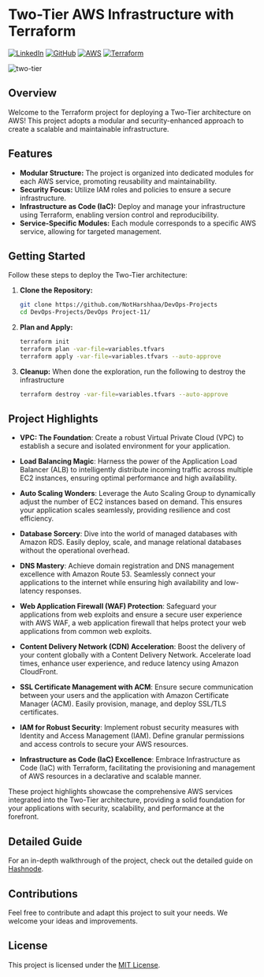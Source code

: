 # Two-Tier AWS Infrastructure with Terraform

[![LinkedIn](https://img.shields.io/badge/Connect%20with%20me%20on-LinkedIn-blue.svg)](https://www.linkedin.com/in/harshhaa-vardhan-reddy/)
[![GitHub](https://img.shields.io/github/stars/NotHarshhaa.svg?style=social)](https://github.com/NotHarshhaa)
[![AWS](https://img.shields.io/badge/AWS-%F0%9F%9B%A1-orange)](https://aws.amazon.com)
[![Terraform](https://img.shields.io/badge/Terraform-%E2%9C%A8-lightgrey)](https://www.terraform.io)

![two-tier](https://imgur.com/X4dGBg6.gif)

## Overview

Welcome to the Terraform project for deploying a Two-Tier architecture on AWS! This project adopts a modular and security-enhanced approach to create a scalable and maintainable infrastructure.

## Features

- **Modular Structure:** The project is organized into dedicated modules for each AWS service, promoting reusability and maintainability.
- **Security Focus:** Utilize IAM roles and policies to ensure a secure infrastructure.
- **Infrastructure as Code (IaC):** Deploy and manage your infrastructure using Terraform, enabling version control and reproducibility.
- **Service-Specific Modules:** Each module corresponds to a specific AWS service, allowing for targeted management.

## Getting Started

Follow these steps to deploy the Two-Tier architecture:

1. **Clone the Repository:**

   ```bash
   git clone https://github.com/NotHarshhaa/DevOps-Projects
   cd DevOps-Projects/DevOps Project-11/
   ```

2. **Plan and Apply:**

    ```bash
    terraform init
    terraform plan -var-file=variables.tfvars
    terraform apply -var-file=variables.tfvars --auto-approve
    ```

3. **Cleanup:**
When done the exploration, run the following to destroy the infrastructure

    ```bash
    terraform destroy -var-file=variables.tfvars --auto-approve
    ```

## Project Highlights

- **VPC: The Foundation**: Create a robust Virtual Private Cloud (VPC) to establish a secure and isolated environment for your application.

- **Load Balancing Magic**: Harness the power of the Application Load Balancer (ALB) to intelligently distribute incoming traffic across multiple EC2 instances, ensuring optimal performance and high availability.

- **Auto Scaling Wonders**: Leverage the Auto Scaling Group to dynamically adjust the number of EC2 instances based on demand. This ensures your application scales seamlessly, providing resilience and cost efficiency.

- **Database Sorcery**: Dive into the world of managed databases with Amazon RDS. Easily deploy, scale, and manage relational databases without the operational overhead.

- **DNS Mastery**: Achieve domain registration and DNS management excellence with Amazon Route 53. Seamlessly connect your applications to the internet while ensuring high availability and low-latency responses.

- **Web Application Firewall (WAF) Protection**: Safeguard your applications from web exploits and ensure a secure user experience with AWS WAF, a web application firewall that helps protect your web applications from common web exploits.

- **Content Delivery Network (CDN) Acceleration**: Boost the delivery of your content globally with a Content Delivery Network. Accelerate load times, enhance user experience, and reduce latency using Amazon CloudFront.

- **SSL Certificate Management with ACM**: Ensure secure communication between your users and the application with Amazon Certificate Manager (ACM). Easily provision, manage, and deploy SSL/TLS certificates.

- **IAM for Robust Security**: Implement robust security measures with Identity and Access Management (IAM). Define granular permissions and access controls to secure your AWS resources.

- **Infrastructure as Code (IaC) Excellence**: Embrace Infrastructure as Code (IaC) with Terraform, facilitating the provisioning and management of AWS resources in a declarative and scalable manner.

These project highlights showcase the comprehensive AWS services integrated into the Two-Tier architecture, providing a solid foundation for your applications with security, scalability, and performance at the forefront.

## Detailed Guide

For an in-depth walkthrough of the project, check out the detailed guide on [Hashnode](https://harshhaa.hashnode.dev/deploy-two-tier-architecture-on-aws-using-terraform).


## Contributions

Feel free to contribute and adapt this project to suit your needs. We welcome your ideas and improvements.

## License

This project is licensed under the [MIT License](LICENSE).
